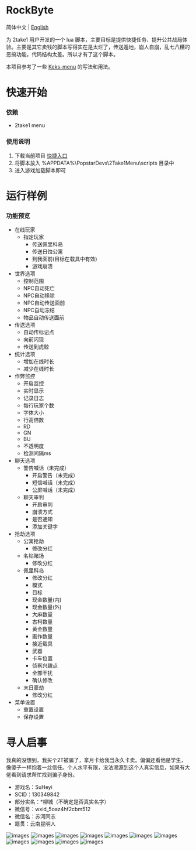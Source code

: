 # RockByte

简体中文 | [English](./README_EN.md)

为 2take1 用户开发的一个 lua 脚本，主要目标是提供快捷任务、提升公共战局体验。主要是其它卖钱的脚本写得实在是太烂了，传送遁地，崩人自崩，乱七八糟的恶搞功能，代码结构太差。所以才有了这个脚本。

本项目参考了一些 [Keks-menu](https://github.com/kektram/Keks-menu) 的写法和用法。

# 快速开始

### 依赖

+ 2take1 menu

### 使用说明

1. 下载当前项目 [快捷入口](https://github.com/0xn0ne/RockByte2take1/releases)
2. 将脚本放入 %APPDATA%\PopstarDevs\2Take1Menu\scripts 目录中
3. 进入游戏加载脚本即可

# 运行样例

### 功能预览

+ 在线玩家
  + 指定玩家
    + 传送佩里科岛
    + 传送日蚀公寓
    + 到我面前(目标在载具中有效)
    + 游戏崩溃
+ 世界选项
  + 控制范围
  + NPC自动死亡
  + NPC自动移除
  + NPC自动传送面前
  + NPC自动冻结
  + 物品自动传送面前
+ 传送选项
  + 自动传标记点
  + 向前闪现
  + 传送到虎鲸
+ 统计选项
  + 增加在线时长
  + 减少在线时长
+ 作弊监控
  + 开启监控
  + 实时显示
  + 记录日志
  + 每行玩家个数
  + 字体大小
  + 行高倍数
  + RD
  + GN
  + BU
  + 不透明度
  + 检测间隔ms
+ 聊天选项
  + 警告喊话（未完成）
    + 开启警告（未完成）
    + 短信喊话（未完成）
    + 公屏喊话（未完成）
  + 聊天审判
    + 开启审判
    + 崩溃方式
    + 是否通知
    + 添加关键字
+ 抢劫选项
  + 公寓抢劫
    + 修改分红
  + 名钻赌场
    + 修改分红
  + 佩里科岛
    + 修改分红
    + 模式
    + 目标
    + 现金数量(内)
    + 现金数量(外)
    + 大麻数量
    + 古柯数量
    + 黄金数量
    + 画作数量
    + 接近载具
    + 武器
    + 卡车位置
    + 侦察兴趣点
    + 全部干扰
    + 确认修改
  + 末日豪劫
    + 修改分红
+ 菜单设置
  + 重置设置
  + 保存设置


# 寻人启事

我真的没想到，我买个2T被骗了，拿月卡给我当永久卡卖。偏偏还看他是学生，像傻子一样抱着一丝信任。个人水平有限，没法溯源到这个人真实信息，如果有大佬看到请求帮忙找到骗子身份。

+ 游戏名：SuHeyi
+ SCID：130349842
+ 部分实名：\*柳城（不确定是否真实名字）
+ 微信号：wxid_5oaz4hf2cbm512
+ 微信名：苏河同志
+ 籍贯：云南昆明人

![images](./images/Screenshot_20220404_205437.jpg)
![images](./images/Screenshot_20220404_205458.jpg)
![images](./images/Screenshot_20220404_205542.jpg)
![images](./images/Screenshot_20220404_205604.jpg)
![images](./images/Screenshot_20220404_205625.jpg)
![images](./images/Screenshot_20220404_205641.jpg)
![images](./images/Screenshot_20220404_205702.jpg)
![images](./images/Screenshot_20220404_205720.jpg)
![images](./images/Screenshot_20220404_205736.jpg)
![images](./images/Screenshot_20220404_205753.jpg)
![images](./images/Screenshot_20220404_205806.jpg)
